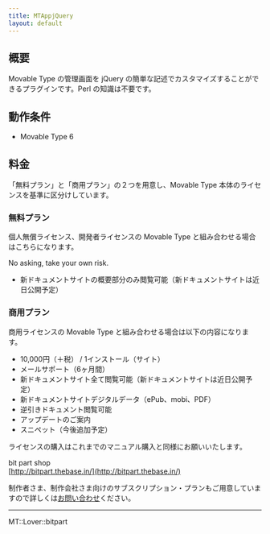 ```yaml
---
title: MTAppjQuery
layout: default
---
```


## 概要

Movable Type の管理画面を jQuery の簡単な記述でカスタマイズすることができるプラグインです。Perl の知識は不要です。

## 動作条件

* Movable Type 6

## 料金

「無料プラン」と「商用プラン」の２つを用意し、Movable Type 本体のライセンスを基準に区分けしています。

### 無料プラン

個人無償ライセンス、開発者ライセンスの Movable Type と組み合わせる場合はこちらになります。

No asking, take your own risk.  

* 新ドキュメントサイトの概要部分のみ閲覧可能（新ドキュメントサイトは近日公開予定）

### 商用プラン

商用ライセンスの Movable Type と組み合わせる場合は以下の内容になります。

* 10,000円（＋税） / 1インストール（サイト）
* メールサポート（6ヶ月間）
* 新ドキュメントサイト全て閲覧可能（新ドキュメントサイトは近日公開予定）
* 新ドキュメントサイトデジタルデータ（ePub、mobi、PDF）
* 逆引きドキュメント閲覧可能
* アップデートのご案内
* スニペット（今後追加予定）

ライセンスの購入はこれまでのマニュアル購入と同様にお願いいたします。

bit part shop  
[http://bitpart.thebase.in/](http://bitpart.thebase.in/)

制作者さま、制作会社さま向けのサブスクリプション・プランもご用意していますので詳しくは[お問い合わせ](http://bit-part.net/contact/)ください。

---

MT::Lover::bitpart